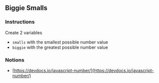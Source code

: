 ## Biggie Smalls

### Instructions

Create 2 variables
- `smalls` with the smallest possible number value
- `biggie` with the greatest possible number value


### Notions

- [https://devdocs.io/javascript-number/](https://devdocs.io/javascript-number/)
